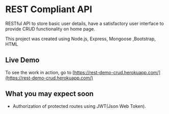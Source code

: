 # REST Compliant API

RESTful API to store basic user details, have a satisfactory user interface to provide CRUD functionality on home page.

This project was created using Node.js, Express, Mongoose ,Bootstrap, HTML

## Live Demo

To see the work in action, go to [https://rest-demo-crud.herokuapp.com/](https://rest-demo-crud.herokuapp.com/)


## What you may expect soon

 * Authorization of protected routes using JWT(Json Web Token).
